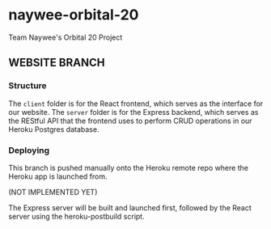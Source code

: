 # naywee-orbital-20
Team Naywee's Orbital 20 Project

## WEBSITE BRANCH

### Structure

The `client` folder is for the React frontend, which serves as the interface for our website.
The `server` folder is for the Express backend, which serves as the REStful API that the frontend uses to perform CRUD operations in our Heroku Postgres database.

### Deploying

This branch is pushed manually onto the Heroku remote repo where the Heroku app is launched from.

(NOT IMPLEMENTED YET)

The Express server will be built and launched first, followed by the React server using the heroku-postbuild script.
